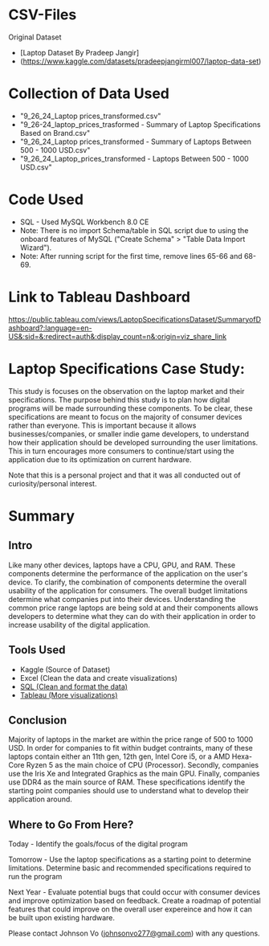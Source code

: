 # CSV-Files
Original Dataset
- [Laptop Dataset By Pradeep Jangir]
- (https://www.kaggle.com/datasets/pradeepjangirml007/laptop-data-set)

# Collection of Data Used
- "9_26_24_Laptop prices_transformed.csv" 
- "9_26-24_laptop_prices_trasformed - Summary of Laptop Specifications Based on Brand.csv"
- "9_26_24_Laptop prices_transformed - Summary of Laptops Between 500 - 1000 USD.csv"
- "9_26_24_Laptop_prices_transformed - Laptops Between 500 - 1000 USD.csv"

# Code Used
- SQL - Used MySQL Workbench 8.0 CE
- Note: There is no import Schema/table in SQL script due to using the onboard features of MySQL ("Create Schema" > "Table Data Import Wizard").
- Note: After running script for the first time, remove lines 65-66 and 68-69.

# Link to Tableau Dashboard
https://public.tableau.com/views/LaptopSpecificationsDataset/SummaryofDashboard?:language=en-US&:sid=&:redirect=auth&:display_count=n&:origin=viz_share_link

# Laptop Specifications Case Study:
This study is focuses on the observation on the laptop market and their specifications. The purpose behind this study is to plan how digital programs will be made surrounding these components. To be clear, these specifications are meant to focus on the majority of consumer devices rather than everyone. This is important because it allows businesses/companies, or smaller indie game developers, to understand how their application should be developed surrounding the user limitations. This in turn encourages more consumers to continue/start using the application due to its optimization on current hardware. 

Note that this is a personal project and that it was all conducted out of curiosity/personal interest.

# Summary

## Intro
Like many other devices, laptops have a CPU, GPU, and RAM. These components determine the performance of the application on the user's device. To clarify, the combination of components determine the overall usability of the application for consumers. The overall budget limitations determine what companies put into their devices. Understanding the common price range laptops are being sold at and their components allows developers to determine what they can do with their application in order to increase usability of the digital application.

## Tools Used
- Kaggle (Source of Dataset)
- Excel (Clean the data and create visualizations)
- [SQL (Clean and format the data)](https://github.com/jehnsun/case_study_laptop_specifications_9_23_24/blob/main/SQL%20script%20for%20laptops.sql)
- [Tableau (More visualizations)](https://public.tableau.com/views/LaptopSpecificationsDataset/SummaryofDashboard?:language=en-US&:sid=&:redirect=auth&:display_count=n&:origin=viz_share_link)

## Conclusion
Majority of laptops in the market are within the price range of 500 to 1000 USD. In order for companies to fit within budget contraints, many of these laptops contain either an 11th gen, 12th gen, Intel Core i5, or a AMD Hexa-Core Ryzen 5 as the main choice of CPU (Processor). Secondly, companies use the Iris Xe and Integrated Graphics as the main GPU. Finally, companies use DDR4 as the main source of RAM. These specifications identify the starting point companies should use to understand what to develop their application around. 

## Where to Go From Here?
Today - Identify the goals/focus of the digital program

Tomorrow - Use the laptop specifications as a starting point to determine limitations. Determine basic and recommended specifications required to run the program

Next Year - Evaluate potential bugs that could occur with consumer devices and improve optimization based on feedback. Create a roadmap of potential features that could improve on the overall user expereince and how it can be built upon existing hardware. 

Please contact Johnson Vo (johnsonvo277@gmail.com) with any questions.
